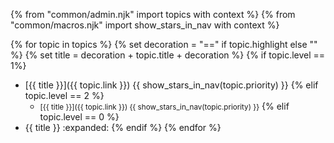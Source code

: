 {% from "common/admin.njk" import topics with context %}
{% from "common/macros.njk" import  show_stars_in_nav with context %}


<navigation>

{% for topic in topics %}
{% set decoration = "==" if topic.highlight else "" %} 
{% set title = decoration + topic.title + decoration %} 
{% if topic.level == 1%} 
* [{{ title }}]({{ topic.link }}) {{ show_stars_in_nav(topic.priority) }}
{% elif topic.level == 2 %}
  * <small>[{{ title }}]({{ topic.link }}) {{ show_stars_in_nav(topic.priority) }}</small>
{% elif topic.level == 0 %}
* {{ title }} :expanded:
{% endif %}
{% endfor %}

</navigation>